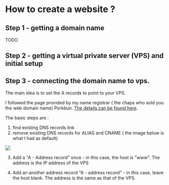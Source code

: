 # How to create a website ?

## Step 1 - getting a domain name

TODO

## Step 2 - getting a virtual private server (VPS) and initial setup

## Step 3 - connecting the domain name to vps.

The main idea is to set the A records to point to your VPS.

I followed the page provided by my name registrar ( the chaps who sold you the web domain name) Porkbun. [The details can be found here](https://kb.porkbun.com/article/54-how-to-use-a-records-to-point-your-domain-at-a-web-host).

The basic steps are :

1. find existing DNS records link
2. remove existing DNS records for ALIAS and CNAME ( the image below is what I had as default)

![](imgs/2022-04-11-23-15-31.png)

3. Add a "A - Address record" once - in this case, the host is "www". The address is the IP address of the VPS

4. Add an another address record "A - address record" - in this case, leave the host blank. The address is the same as that of the VPS.
